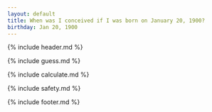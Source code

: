 ```yaml
---
layout: default
title: When was I conceived if I was born on January 20, 1900?
birthday: Jan 20, 1900
---
```


{% include header.md %}

{% include guess.md %}

{% include calculate.md %}

{% include safety.md %}

{% include footer.md %}



